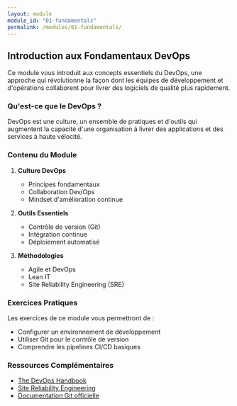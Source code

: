 ```yaml
---
layout: module
module_id: "01-fundamentals"
permalink: /modules/01-fundamentals/
---
```


## Introduction aux Fondamentaux DevOps

Ce module vous introduit aux concepts essentiels du DevOps, une approche qui révolutionne la façon dont les équipes de développement et d'opérations collaborent pour livrer des logiciels de qualité plus rapidement.

### Qu'est-ce que le DevOps ?

DevOps est une culture, un ensemble de pratiques et d'outils qui augmentent la capacité d'une organisation à livrer des applications et des services à haute vélocité.

### Contenu du Module

1. **Culture DevOps**
   - Principes fondamentaux
   - Collaboration Dev/Ops
   - Mindset d'amélioration continue

2. **Outils Essentiels**
   - Contrôle de version (Git)
   - Intégration continue
   - Déploiement automatisé

3. **Méthodologies**
   - Agile et DevOps
   - Lean IT
   - Site Reliability Engineering (SRE)

### Exercices Pratiques

Les exercices de ce module vous permettront de :
- Configurer un environnement de développement
- Utiliser Git pour le contrôle de version
- Comprendre les pipelines CI/CD basiques

### Ressources Complémentaires

- [The DevOps Handbook](https://itrevolution.com/the-devops-handbook/)
- [Site Reliability Engineering](https://sre.google/books/)
- [Documentation Git officielle](https://git-scm.com/doc)